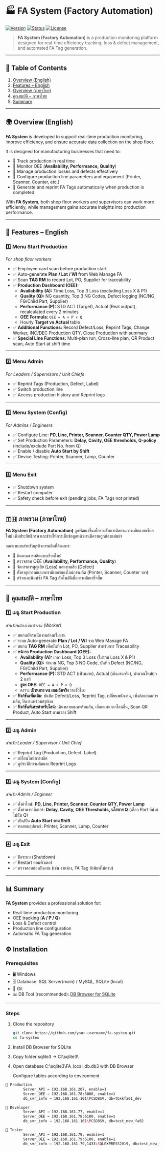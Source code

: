 # 🏭 FA System (Factory Automation)

[![Version](https://img.shields.io/badge/version-1.0.0-blue.svg)]()
[![Status](https://img.shields.io/badge/status-stable-brightgreen.svg)]()
[![License](https://img.shields.io/badge/license-proprietary-red.svg)]()

> **FA System (Factory Automation)** is a production monitoring platform designed for real-time efficiency tracking, loss & defect management, and automated FA Tag generation.

---

## 📑 Table of Contents
1. [Overview (English)](#overview-english)
2. [Features – English](#features--english)
3. [Overview (ภาษาไทย)](#ภาพรวม--ภาษาไทย)
4. [คุณสมบัติ – ภาษาไทย](#คุณสมบัติ--ภาษาไทย)
5. [Summary](#-summary)

---

## 🌍 Overview (English)

**FA System** is developed to support real-time production monitoring, improve efficiency, and ensure accurate data collection on the shop floor.  

It is designed for manufacturing businesses that need to:  
- 📌 Track production in real time  
- 📌 Monitor OEE (**Availability, Performance, Quality**)  
- 📌 Manage production losses and defects effectively  
- 📌 Configure production line parameters and equipment (Printer, Scanner, Counter, etc.)  
- 📌 Generate and reprint FA Tags automatically when production is completed  

With **FA System**, both shop floor workers and supervisors can work more efficiently, while management gains accurate insights into production performance.  

---

## 🚀 Features – English

### 1️⃣ Menu **Start Production**
_For shop floor workers_
- ✅ Employee card scan before production start  
- ✅ Auto-generate **Plan / Lot / WI** from Web Manage FA  
- ✅ Scan **TAG RM** to record Lot, PO, Supplier for traceability  
- ✅ **Production Dashboard (OEE):**
  - **Availability (A):** Time Loss, Top 3 Loss (excluding Loss X & P1)  
  - **Quality (Q):** NG quantity, Top 3 NG Codes, Defect logging (NC/NG, FG/Child Part, Supplier)  
  - **Performance (P):** STD ACT (Target), Actual (Real output), recalculated every 2 minutes  
  - **OEE Formula:** `OEE = A × P × Q`  
  - Hourly **Target vs Actual** table  
- ✅ **Additional Functions:** Record Defect/Loss, Reprint Tags, Change Worker, INC/DEC Production QTY, Close Production with summary  
- ✅ **Special Line Functions:** Multi-plan run, Cross-line plan, QR Product scan, Auto Start at shift time  

---

### 2️⃣ Menu **Admin**
_For Leaders / Supervisors / Unit Chiefs_
- ✅ Reprint Tags (Production, Defect, Label)  
- ✅ Switch production line  
- ✅ Access production history and Reprint logs  

---

### 3️⃣ Menu **System (Config)**
_For Admins / Engineers_
- ✅ Configure Line: **PD, Line, Printer, Scanner, Counter QTY, Power Lamp**  
- ✅ Set Production Parameters: **Delay, Cavity, OEE thresholds, Q-policy** (include/exclude Part No. from Q)  
- ✅ Enable / disable **Auto Start by Shift**  
- ✅ Device Testing: Printer, Scanner, Lamp, Counter  

---

### 4️⃣ Menu **Exit**
- ✅ Shutdown system  
- ✅ Restart computer  
- ✅ Safety check before exit (pending jobs, FA Tags not printed)  

---

## 🇹🇭 ภาพรวม (ภาษาไทย)

**FA System (Factory Automation)** ถูกพัฒนาขึ้นเพื่อรองรับการติดตามการผลิตแบบเรียลไทม์ เพิ่มประสิทธิภาพ และช่วยให้การเก็บข้อมูลหน้างานมีความถูกต้องแม่นยำ  

ออกแบบมาสำหรับธุรกิจการผลิตที่ต้องการ:  
- 📌 ติดตามการผลิตแบบเรียลไทม์  
- 📌 ตรวจสอบ OEE (**Availability, Performance, Quality**)  
- 📌 จัดการการสูญเสีย (Loss) และงานเสีย (Defect)  
- 📌 ตั้งค่าอุปกรณ์และพารามิเตอร์ของไลน์การผลิต (Printer, Scanner, Counter ฯลฯ)  
- 📌 สร้างและพิมพ์ซ้ำ FA Tag อัตโนมัติเมื่อการผลิตเสร็จสิ้น  

---

## 🚀 คุณสมบัติ – ภาษาไทย

### 1️⃣ เมนู **Start Production**
_สำหรับพนักงานหน้างาน (Worker)_
- ✅ สแกนบัตรพนักงานก่อนเริ่มงาน  
- ✅ ระบบ Auto-generate **Plan / Lot / WI** จาก Web Manage FA  
- ✅ สแกน **TAG RM** เพื่อบันทึก Lot, PO, Supplier สำหรับการ Traceability  
- ✅ **หน้าจอ Production Dashboard (OEE):**
  - **Availability (A):** เวลา Loss, Top 3 Loss (ไม่รวม Loss X & P1)  
  - **Quality (Q):** จำนวน NG, Top 3 NG Code, บันทึก Defect (NC/NG, FG/Child Part, Supplier)  
  - **Performance (P):** STD ACT (เป้าหมาย), Actual (เดินงานจริง), คำนวณใหม่ทุก 2 นาที  
  - **สูตร OEE:** `OEE = A × P × Q`  
  - ตาราง **เป้าหมาย vs ผลผลิตจริง** รายชั่วโมง  
- ✅ **ฟังก์ชันเพิ่มเติม:** บันทึก Defect/Loss, Reprint Tag, เปลี่ยนพนักงาน, เพิ่ม/ลดยอดการผลิต, ปิดงานพร้อมสรุปผล  
- ✅ **ฟังก์ชันพิเศษสำหรับไลน์:** เดินหลายแผนพร้อมกัน, เลือกแผนจากไลน์อื่น, Scan QR Product, Auto Start ตามเวลา Shift  

---

### 2️⃣ เมนู **Admin**
_สำหรับ Leader / Supervisor / Unit Chief_
- ✅ Reprint Tag (Production, Defect, Label)  
- ✅ เปลี่ยนไลน์การผลิต  
- ✅ ดูประวัติการผลิตและ Reprint Logs  

---

### 3️⃣ เมนู **System (Config)**
_สำหรับ Admin / Engineer_
- ✅ ตั้งค่าไลน์: **PD, Line, Printer, Scanner, Counter QTY, Power Lamp**  
- ✅ ตั้งค่าพารามิเตอร์: **Delay, Cavity, OEE Thresholds, นโยบาย Q** (เลือก Part ที่นับ/ไม่นับ Q)  
- ✅ เปิด/ปิด **Auto Start ตาม Shift**  
- ✅ ทดสอบอุปกรณ์: Printer, Scanner, Lamp, Counter  

---

### 4️⃣ เมนู **Exit**
- ✅ ปิดระบบ (Shutdown)  
- ✅ Restart คอมพิวเตอร์  
- ✅ ตรวจสอบก่อนปิดงาน (เช่น งานค้าง, FA Tag ยังพิมพ์ไม่ครบ)  

---

## 📊 Summary
**FA System** provides a professional solution for:  
- Real-time production monitoring  
- OEE tracking (**A / P / Q**)  
- Loss & Defect control  
- Production line configuration  
- Automatic FA Tag generation  



## ⚙️ Installation

### Prerequisites
- 🖥️ Windows  
- 🗄️ Database: SQL Server(main) / MySQL, SQLite (local)  
- 🔧 Git  
- 📊 DB Tool (recommended): [DB Browser for SQLite](https://sqlitebrowser.org/dl/)  

---
### Steps
1. Clone the repository
   ```bash
   git clone https://github.com/your-username/fa-system.git
   cd fa-system
2. Install DB Browser for SQLite

3. Copy folder sqlite3 → C:\sqlite3\

4. Open database C:\sqlite3\FA_local_db.db3 with DB Browser
   
     Configure tables according to environment
```bash  
🔧 Production
        Server_API → 192.168.161.207, enable=1
        Server_OEE → 192.168.161.78:3000, enable=1
        db_svr_info → 192.168.161.101\PCSDBSV, db=tbkkfa01_dev

🔧 Developer
        Server_API → 192.168.161.77, enable=1
        Server_OEE → 192.168.161.78:6100, enable=1
        db_svr_info → 192.168.161.101\PCSDBSV, db=test_new_fa02

🔧 Tester
        Server_API → 192.168.161.79, enable=1
        Server_OEE → 192.168.161.79:6100, enable=1
        db_svr_info → 192.168.161.79,1433\SQLEXPRESS2019, db=test_new_fa02
